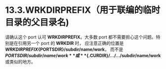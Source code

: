 # 13.3.WRKDIRPREFIX（用于联编的临时目录的父目录名)

请确认这个 port 认可 **WRKDIRPREFIX**。大多数 port 都不需要担心这个问题。特别是在引用另一个 port 的 **WRKDIR** 时， 应注意正确的位置是 **${WRKDIRPREFIX}${PORTSDIR}/subdir/name/work**， 而不是 **${PORTSDIR}/subdir/name/work** 或 **${.CURDIR}/.../.../subdir/name/work** 或类似的地方。

